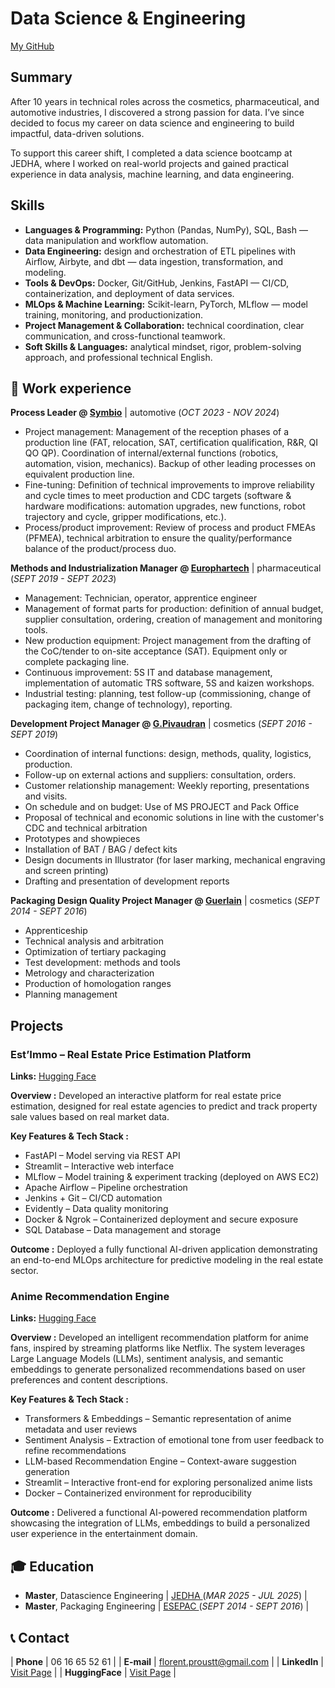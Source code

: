 # Data Science & Engineering
[My GitHub](https://github.com/LyXoR51)

## Summary
After 10 years in technical roles across the cosmetics, pharmaceutical, and automotive industries, I discovered a strong passion for data. I’ve since decided to focus my career on data science and engineering to build impactful, data-driven solutions.

To support this career shift, I completed a data science bootcamp at JEDHA, where I worked on real-world projects and gained practical experience in data analysis, machine learning, and data engineering.

## Skills
- **Languages & Programming:** Python (Pandas, NumPy), SQL, Bash — data manipulation and workflow automation.
- **Data Engineering:** design and orchestration of ETL pipelines with Airflow, Airbyte, and dbt — data ingestion, transformation, and modeling.
- **Tools & DevOps:** Docker, Git/GitHub, Jenkins, FastAPI — CI/CD, containerization, and deployment of data services.
- **MLOps & Machine Learning:** Scikit-learn, PyTorch, MLflow — model training, monitoring, and productionization.
- **Project Management & Collaboration:** technical coordination, clear communication, and cross-functional teamwork.
- **Soft Skills & Languages:** analytical mindset, rigor, problem-solving approach, and professional technical English.

## 💼 Work experience 

**Process Leader @ <a href="https://www.symbio.one/en" target="_blank">Symbio</a>** | 
automotive (_OCT 2023 - NOV 2024_)
- Project management: Management of the reception phases of a production line (FAT, relocation, SAT, certification qualification, R&R, QI QO QP). Coordination of internal/external functions (robotics, automation, vision, mechanics). Backup of other leading processes on equivalent production line.
- Fine-tuning: Definition of technical improvements to improve reliability and cycle times to meet production and CDC targets (software & hardware modifications: automation upgrades, new functions, robot trajectory and cycle, gripper modifications, etc.).
- Process/product improvement: Review of process and product FMEAs (PFMEA), technical arbitration to ensure the quality/performance balance of the product/process duo. 

**Methods and Industrialization Manager @ <a href="https://www.domespharma.com/domes-pharma-manufacturing/" target="_blank">Europhartech</a>** |
pharmaceutical (_SEPT 2019 - SEPT 2023_)
- Management: Technician, operator, apprentice engineer
- Management of format parts for production: definition of annual budget, supplier consultation, ordering, creation of management and monitoring tools.
- New production equipment: Project management from the drafting of the CoC/tender to on-site acceptance (SAT). Equipment only or complete packaging line.
- Continuous improvement: 5S IT and database management, implementation of automatic TRS software, 5S and kaizen workshops.
- Industrial testing: planning, test follow-up (commissioning, change of packaging item, change of technology), reporting.

**Development Project Manager @ <a href="https://www.pivaudran.com/" target="_blank">G.Pivaudran</a>** | cosmetics (_SEPT 2016 - SEPT 2019_)
- Coordination of internal functions: design, methods, quality, logistics, production.
- Follow-up on external actions and suppliers: consultation, orders.
- Customer relationship management: Weekly reporting, presentations and visits.
- On schedule and on budget: Use of MS PROJECT and Pack Office
- Proposal of technical and economic solutions in line with the customer's CDC and technical arbitration
- Prototypes and showpieces
- Installation of BAT / BAG / defect kits
- Design documents in Illustrator (for laser marking, mechanical engraving and screen printing)
- Drafting and presentation of development reports

**Packaging Design Quality Project Manager @ <a href="https://www.guerlain.com" target="_blank">Guerlain</a>** | cosmetics (_SEPT 2014 - SEPT 2016_)
- Apprenticeship
- Technical analysis and arbitration
- Optimization of tertiary packaging
- Test development: methods and tools
- Metrology and characterization
- Production of homologation ranges
- Planning management

  
## Projects
### Est’Immo – Real Estate Price Estimation Platform

**Links:** 
<a href="https://lyx51-est-immo.hf.space/" target="_blank"> Hugging Face </a>

**Overview :**
Developed an interactive platform for real estate price estimation, designed for real estate agencies to predict and track property sale values based on real market data.

**Key Features & Tech Stack :**
  - FastAPI – Model serving via REST API
  - Streamlit – Interactive web interface
  - MLflow – Model training & experiment tracking (deployed on AWS EC2)
  - Apache Airflow – Pipeline orchestration
  - Jenkins + Git – CI/CD automation
  - Evidently – Data quality monitoring
  - Docker & Ngrok – Containerized deployment and secure exposure
  - SQL Database – Data management and storage

**Outcome :**
Deployed a fully functional AI-driven application demonstrating an end-to-end MLOps architecture for predictive modeling in the real estate sector.

### Anime Recommendation Engine

**Links:** 
<a href="https://lyx51-anime-recommandation-streamlit.hf.space/" target="_blank"> Hugging Face </a>

**Overview :**
Developed an intelligent recommendation platform for anime fans, inspired by streaming platforms like Netflix.
The system leverages Large Language Models (LLMs), sentiment analysis, and semantic embeddings to generate personalized recommendations based on user preferences and content descriptions.

**Key Features & Tech Stack :**
- Transformers & Embeddings – Semantic representation of anime metadata and user reviews
- Sentiment Analysis – Extraction of emotional tone from user feedback to refine recommendations
- LLM-based Recommendation Engine – Context-aware suggestion generation
- Streamlit – Interactive front-end for exploring personalized anime lists
- Docker – Containerized environment for reproducibility

**Outcome :**
Delivered a functional AI-powered recommendation platform showcasing the integration of LLMs, embeddings to build a personalized user experience in the entertainment domain.


## 🎓 Education

- **Master**, Datascience Engineering | <a href="https://www.jedha.co/" target="_blank"> JEDHA </a> (_MAR 2025 - JUL 2025_) |	  		
- **Master**, Packaging Engineering | <a href="https://www.esepac.com/" target="_blank"> ESEPAC </a> (_SEPT 2014 - SEPT 2016_) |      		 	


## 📞 Contact
 
| **Phone**   | <a> 06 16 65 52 61 </a> |
| **E-mail**   | <a href="mailto:florent.proustt@gmail.com">florent.proustt@gmail.com</a> | 
| **LinkedIn**   | <a href="https://www.linkedin.com/in/florent-proust-49334a90/" target="_blank">Visit Page</a> |
| **HuggingFace**   | <a href="https://huggingface.co/lyx51/spaces/" target="_blank">Visit Page</a> |
